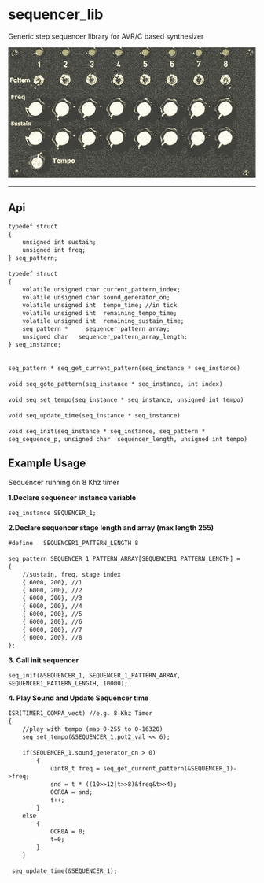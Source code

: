 sequencer_lib
===================


Generic step sequencer library for AVR/C based synthesizer

![stepseq](https://raw.githubusercontent.com/8BitMixtape/8BitMixtapeDJ/seqlib/step_sequencer.png)

----------

Api
-------------

    typedef struct
    {
        unsigned int sustain;
        unsigned int freq;
    } seq_pattern;

    typedef struct
    {
        volatile unsigned char current_pattern_index;
        volatile unsigned char sound_generator_on;
        volatile unsigned int  tempo_time; //in tick
        volatile unsigned int  remaining_tempo_time;
        volatile unsigned int  remaining_sustain_time;
        seq_pattern *     sequencer_pattern_array;
        unsigned char   sequencer_pattern_array_length;
    } seq_instance;


    seq_pattern * seq_get_current_pattern(seq_instance * seq_instance)

    void seq_goto_pattern(seq_instance * seq_instance, int index)

    void seq_set_tempo(seq_instance * seq_instance, unsigned int tempo)

    void seq_update_time(seq_instance * seq_instance)

    void seq_init(seq_instance * seq_instance, seq_pattern * seq_sequence_p, unsigned char  sequencer_length, unsigned int tempo)



Example Usage
-------------
Sequencer running on 8 Khz timer

**1.Declare sequencer instance variable**

    seq_instance SEQUENCER_1;
    
**2.Declare sequencer stage length and array (max length 255)**
    
    #define   SEQUENCER1_PATTERN_LENGTH 8
    
    seq_pattern SEQUENCER_1_PATTERN_ARRAY[SEQUENCER1_PATTERN_LENGTH] =
    {
        //sustain, freq, stage index
        { 6000, 200}, //1
        { 6000, 200}, //2
        { 6000, 200}, //3
        { 6000, 200}, //4
        { 6000, 200}, //5
        { 6000, 200}, //6
        { 6000, 200}, //7
        { 6000, 200}, //8
    };

**3. Call init sequencer**

    seq_init(&SEQUENCER_1, SEQUENCER_1_PATTERN_ARRAY, SEQUENCER1_PATTERN_LENGTH, 10000);

**4. Play Sound and Update Sequencer time**

    ISR(TIMER1_COMPA_vect) //e.g. 8 Khz Timer
    {
		//play with tempo (map 0-255 to 0-16320)
    	seq_set_tempo(&SEQUENCER_1,pot2_val << 6);
    
        if(SEQUENCER_1.sound_generator_on > 0)
            {
		        uint8_t freq = seq_get_current_pattern(&SEQUENCER_1)->freq;
                snd = t * ((10>>12|t>>8)&freq&t>>4);
                OCR0A = snd;
                t++;
            }
        else
            {
                OCR0A = 0;
                t=0;
            }
        }
     
     seq_update_time(&SEQUENCER_1);


